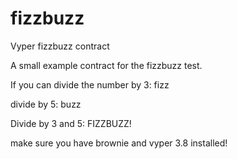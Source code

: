# fizzbuzz

Vyper fizzbuzz contract

A small example contract for the fizzbuzz test.

If you can divide the number by 3: fizz

divide by 5: buzz

Divide by 3 and 5: FIZZBUZZ!

make sure you have brownie and vyper 3.8 installed!
